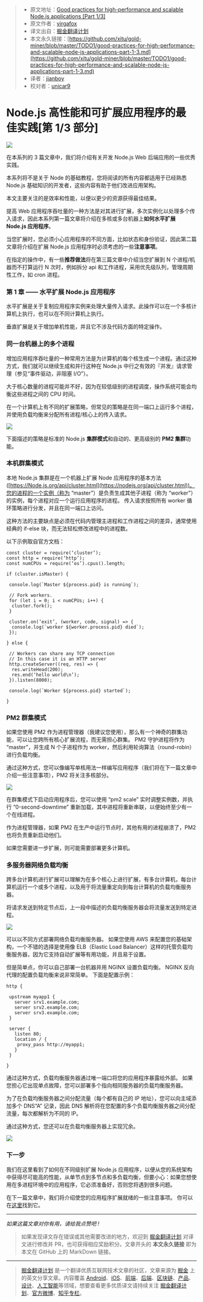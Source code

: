 > * 原文地址：[Good practices for high-performance and scalable Node.js applications [Part 1/3]](https://medium.com/iquii/good-practices-for-high-performance-and-scalable-node-js-applications-part-1-3-bb06b6204197)
> * 原文作者：[virgafox](https://medium.com/@virgafox?source=post_header_lockup)
> * 译文出自：[掘金翻译计划](https://github.com/xitu/gold-miner)
> * 本文永久链接：[https://github.com/xitu/gold-miner/blob/master/TODO1/good-practices-for-high-performance-and-scalable-node-js-applications-part-1-3.md](https://github.com/xitu/gold-miner/blob/master/TODO1/good-practices-for-high-performance-and-scalable-node-js-applications-part-1-3.md)
> * 译者：[jianboy](https://github.com/jianboy/)
> * 校对者：[unicar9](https://github.com/unicar9/)

# Node.js 高性能和可扩展应用程序的最佳实践[第 1/3 部分]

![](https://cdn-images-1.medium.com/max/2000/1*LBVvh_2LqmucG-dP6Em-ww.jpeg)

在本系列的 3 篇文章中，我们将介绍有关开发 Node.js Web 后端应用的一些优秀实践。

本系列将不是关于 Node 的基础教程，您将阅读的所有内容都适用于已经熟悉 Node.js 基础知识的开发者，这些内容有助于他们改进应用架构。

本文主要关注的是效率和性能，以便以更少的资源获得最佳结果。

提高 Web 应用程序吞吐量的一种方法是对其进行扩展，多次实例化以处理多个传入请求，因此本系列第一篇文章将介绍在多核或多台机器上**如何水平扩展 Node.js 应用程序**。

当您扩展时，您必须小心应用程序的不同方面，比如状态和身份验证，因此第二篇文章将介绍在扩展 Node.js 应用程序时必须考虑的一些**注意事项**。

在指定的操作中，有一些**推荐做法**将在第三篇文章中介绍当您扩展到 N 个进程/机器而不打算运行 N 次时，例如拆分 api 和工作进程，采用优先级队列，管理周期性工作，如 cron 进程。

### 第 1 章 —— 水平扩展 Node.js 应用程序

水平扩展是关于复制应用程序实例来处理大量传入请求。此操作可以在一个多核计算机上执行，也可以在不同计算机上执行。

垂直扩展是关于增加单机性能，并且它不涉及代码方面的特定操作。

### 同一台机器上的多个进程

增加应用程序吞吐量的一种常用方法是为计算机的每个核生成一个进程。通过这种方式，我们就可以继续生成和并行这种在 Node.js 中行之有效的『并发』请求管理（参见“事件驱动，非阻塞 I/O”）。

大于核心数量的进程可能并不好，因为在较低级别的进程调度，操作系统可能会均衡这些进程之间的 CPU 时间。

在一个计算机上有不同的扩展策略，但常见的策略是在同一端口上运行多个进程，并使用负载均衡来分配所有进程/核心上的传入请求。

![](https://cdn-images-1.medium.com/max/800/1*p6YEK7y6JsVYBaZkhu4UbQ.png)

下面描述的策略是标准的 Node.js **集群模式**和自动的、更高级别的 **PM2 集群**功能。

### 本机群集模式

本地 Node.js 集群是在一个机器上扩展 Node 应用程序的基本方法 ([https://Node.js.org/api/cluster.html](https://nodejs.org/api/cluster.html))。您的进程的一个实例（称为 “master”）是负责生成其他子进程（称为 “worker”）的实例，每个进程对应一个运行应用程序的进程。 传入请求按照所有 worker 循环策略进行分发，并且在同一端口上访问。

这种方法的主要缺点是必须在代码内管理主进程和工作进程之间的差异，通常使用经典的 if-else 块，而无法轻松修改进程中的进程数。

以下示例取自官方文档：

```
const cluster = require(‘cluster’);
const http = require(‘http’);
const numCPUs = require(‘os’).cpus().length;

if (cluster.isMaster) {
  
 console.log(`Master ${process.pid} is running`);
  
 // Fork workers.
 for (let i = 0; i < numCPUs; i++) {
  cluster.fork();
 }
  
 cluster.on(‘exit’, (worker, code, signal) => {
  console.log(`worker ${worker.process.pid} died`);
 });
  
} else {
  
 // Workers can share any TCP connection
 // In this case it is an HTTP server
 http.createServer((req, res) => {
  res.writeHead(200);
  res.end(‘hello world\n’);
 }).listen(8000);
  
 console.log(`Worker ${process.pid} started`);
 
}
```

### PM2 群集模式

如果您使用 PM2 作为进程管理器（我建议您使用），那么有一个神奇的群集功能，可以让您跨所有核心扩展流程，而无需担心群集。 PM2 守护进程将作为 “master”，并生成 N 个子进程作为 worker，然后利用轮询算法（round-robin）进行负载均衡。

通过这种方式，您可以像编写单核用法一样编写应用程序（我们将在下一篇文章中介绍一些注意事项），PM2 将关注多核部分。

![](https://cdn-images-1.medium.com/max/800/0*zWc1jyWm1FNEeNgZ.)

在群集模式下启动应用程序后，您可以使用 “pm2 scale” 实时调整实例数，并执行 “0-second-downtime” 重新加载，其中进程将重新串联，以便始终至少有一个在线进程。

作为进程管理器，如果 PM2 在生产中运行节点时，其他有用的进程崩溃了，PM2 也将负责重新启动他们。

如果您需要进一步扩展，则可能需要部署更多计算机。

### 多服务器网络负载均衡

跨多台计算机进行扩展可以理解为在多个核心上进行扩展，有多台计算机，每台计算机运行一个或多个进程，以及用于将流量重定向到每台计算机的负载均衡服务器。

将请求发送到特定节点后，上一段中描述的负载均衡服务器会将流量发送到特定进程。

![](https://cdn-images-1.medium.com/max/800/1*ryiL00dESNJTL_jRnUyAyA.png)

可以以不同方式部署网络负载均衡服务器。 如果您使用 AWS 来配置您的基础架构，一个不错的选择是使用像 ELB（Elastic Load Balancer）这样的托管负载均衡服务器，因为它支持自动扩展等有用功能，并且易于设置。

但是简单点，你可以自己部署一台机器并用 NGINX 设置负载均衡。 NGINX 反向代理的配置负载均衡来说非常简单。 下面是配置示例：

```
http {

 upstream myapp1 {
   server srv1.example.com;
   server srv2.example.com;
   server srv3.example.com;
 }
 
 server {
   listen 80;
   location / {
    proxy_pass http://myapp1;
   }
 }
 
}
```

通过这种方式，负载均衡服务器通过唯一端口将您的应用程序暴露给外部。 如果您担心它出现单点故障，您可以部署多个指向相同服务器的负载均衡服务器。

为了在负载均衡服务器之间分配流量（每个都有自己的 IP 地址），您可以向主域添加多个 DNS“A” 记录，因此 DNS 解析将在您配置的多个负载均衡服务器之间分配流量，每次都解析为不同的 IP。

通过这种方式，您还可以在负载均衡服务器上实现冗余。

![](https://cdn-images-1.medium.com/max/800/1*iSVmpaGmwYzXWydLJnzM3A.png)

### 下一步

我们在这里看到了如何在不同级别扩展 Node.js 应用程序，以便从您的系统架构中获得尽可能高的性能，从单节点到多节点和多负载均衡，但要小心：如果您想使用在多进程环境中的应用程序，它必须准备好，否则您将遇到很多问题。

在下一篇文章中，我们将介绍使您的应用程序扩展就绪的一些注意事项。 你可以在[这里](https://medium.com/iquii/good-practices-for-high-performance-and-scalable-node-js-applications-part-2-3-2a68f875ce79)找到它。

* * *

_如果这篇文章对你有用，请给我点赞吧 !_

> 如果发现译文存在错误或其他需要改进的地方，欢迎到 [掘金翻译计划](https://github.com/xitu/gold-miner) 对译文进行修改并 PR，也可获得相应奖励积分。文章开头的 **本文永久链接** 即为本文在 GitHub 上的 MarkDown 链接。


---

> [掘金翻译计划](https://github.com/xitu/gold-miner) 是一个翻译优质互联网技术文章的社区，文章来源为 [掘金](https://juejin.im) 上的英文分享文章。内容覆盖 [Android](https://github.com/xitu/gold-miner#android)、[iOS](https://github.com/xitu/gold-miner#ios)、[前端](https://github.com/xitu/gold-miner#前端)、[后端](https://github.com/xitu/gold-miner#后端)、[区块链](https://github.com/xitu/gold-miner#区块链)、[产品](https://github.com/xitu/gold-miner#产品)、[设计](https://github.com/xitu/gold-miner#设计)、[人工智能](https://github.com/xitu/gold-miner#人工智能)等领域，想要查看更多优质译文请持续关注 [掘金翻译计划](https://github.com/xitu/gold-miner)、[官方微博](http://weibo.com/juejinfanyi)、[知乎专栏](https://zhuanlan.zhihu.com/juejinfanyi)。
